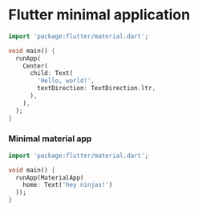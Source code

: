 # Flutter minimal application

```dart
import 'package:flutter/material.dart';

void main() {
  runApp(
    Center(
      child: Text(
        'Hello, world!',
        textDirection: TextDirection.ltr,
      ),
    ),
  );
}
```

### Minimal material app
```dart
import 'package:flutter/material.dart';

void main() {
  runApp(MaterialApp(
    home: Text('hey ninjas!')
  ));
}
```
